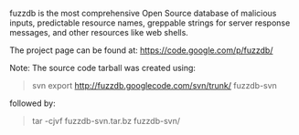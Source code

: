 fuzzdb is the most comprehensive Open Source database of malicious inputs, predictable resource names, greppable strings for server response messages, and other resources like web shells.

The project page can be found at: https://code.google.com/p/fuzzdb/

Note: The source code tarball was created using:

> svn export http://fuzzdb.googlecode.com/svn/trunk/ fuzzdb-svn

followed by:

> tar -cjvf fuzzdb-svn.tar.bz fuzzdb-svn/


